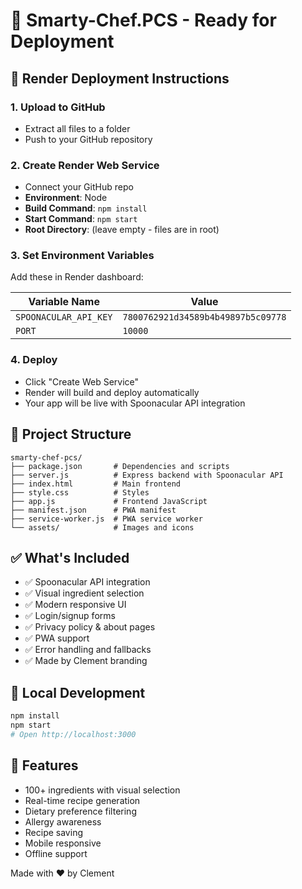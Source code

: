 # 🍳 Smarty-Chef.PCS - Ready for Deployment

## 🚀 Render Deployment Instructions

### 1. Upload to GitHub
- Extract all files to a folder
- Push to your GitHub repository

### 2. Create Render Web Service
- Connect your GitHub repo
- **Environment**: Node
- **Build Command**: `npm install`
- **Start Command**: `npm start`
- **Root Directory**: (leave empty - files are in root)

### 3. Set Environment Variables
Add these in Render dashboard:

| Variable Name | Value |
|---------------|-------|
| `SPOONACULAR_API_KEY` | `7800762921d34589b4b49897b5c09778` |
| `PORT` | `10000` |

### 4. Deploy
- Click "Create Web Service"
- Render will build and deploy automatically
- Your app will be live with Spoonacular API integration

## 📁 Project Structure
```
smarty-chef-pcs/
├── package.json       # Dependencies and scripts
├── server.js          # Express backend with Spoonacular API
├── index.html         # Main frontend
├── style.css          # Styles
├── app.js             # Frontend JavaScript
├── manifest.json      # PWA manifest
├── service-worker.js  # PWA service worker
└── assets/            # Images and icons
```

## ✅ What's Included
- ✅ Spoonacular API integration
- ✅ Visual ingredient selection
- ✅ Modern responsive UI
- ✅ Login/signup forms
- ✅ Privacy policy & about pages
- ✅ PWA support
- ✅ Error handling and fallbacks
- ✅ Made by Clement branding

## 🔧 Local Development
```bash
npm install
npm start
# Open http://localhost:3000
```

## 🌟 Features
- 100+ ingredients with visual selection
- Real-time recipe generation
- Dietary preference filtering
- Allergy awareness
- Recipe saving
- Mobile responsive
- Offline support

Made with ❤️ by Clement
